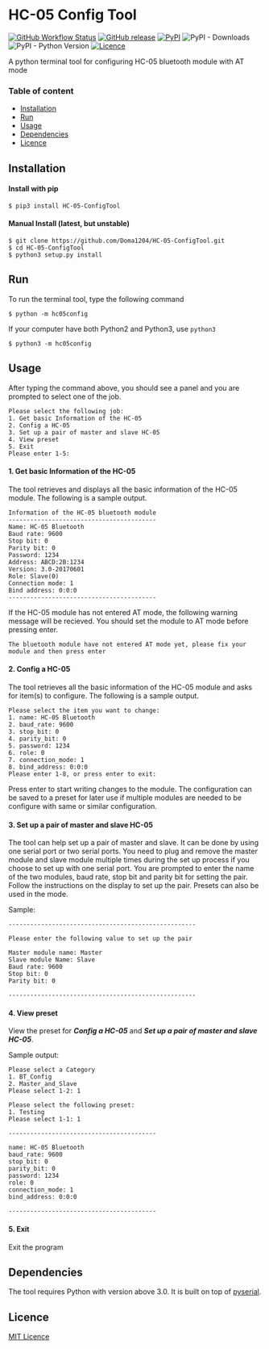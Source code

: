 # HC-05 Config Tool
[![GitHub Workflow Status](https://img.shields.io/github/workflow/status/Doma1204/HC-05-ConfigTool/Upload_Python_Package)](https://github.com/Doma1204/HC-05-ConfigTool/actions)
[![GitHub release](https://img.shields.io/github/v/release/Doma1204/HC-05-ConfigTool)](https://github.com/Doma1204/HC-05-ConfigTool/releases)
[![PyPI](https://img.shields.io/pypi/v/HC-05-ConfigTool?color=brightgreen)](https://pypi.org/project/HC-05-ConfigTool)
![PyPI - Downloads](https://img.shields.io/pypi/dm/HC-05-ConfigTool)
![PyPI - Python Version](https://img.shields.io/pypi/pyversions/HC-05-ConfigTool)
[![Licence](https://img.shields.io/github/license/Doma1204/HC-05-ConfigTool)](/LICENSE)

A python terminal tool for configuring HC-05 bluetooth module with AT mode

### Table of content
- [Installation](#Installation)
- [Run](#Run)
- [Usage](#Usage)
- [Dependencies](#Dependencies)
- [Licence](#Licence)

## Installation
#### Install with pip
```
$ pip3 install HC-05-ConfigTool
```
#### Manual Install (latest, but unstable)
```
$ git clone https://github.com/Doma1204/HC-05-ConfigTool.git
$ cd HC-05-ConfigTool
$ python3 setup.py install
```

## Run
To run the terminal tool, type the following command
```
$ python -m hc05config
```
If your computer have both Python2 and Python3, use `python3`
```
$ python3 -m hc05config
```

## Usage
After typing the command above, you should see a panel and you are prompted to select one of the job.
```
Please select the following job:
1. Get basic Information of the HC-05
2. Config a HC-05
3. Set up a pair of master and slave HC-05
4. View preset
5. Exit
Please enter 1-5:
```

#### 1. Get basic Information of the HC-05
The tool retrieves and displays all the basic information of the HC-05 module. The following is a sample output.

```
Information of the HC-05 bluetooth module
-----------------------------------------
Name: HC-05 Bluetooth
Baud rate: 9600
Stop bit: 0
Parity bit: 0
Password: 1234
Address: ABCD:2B:1234
Version: 3.0-20170601
Role: Slave(0)
Connection mode: 1
Bind address: 0:0:0
-----------------------------------------
```

If the HC-05 module has not entered AT mode, the following warning message will be recieved. You should set the module to AT mode before pressing enter.

```
The bluetooth module have not entered AT mode yet, please fix your module and then press enter
```

#### 2. Config a HC-05
The tool retrieves all the basic information of the HC-05 module and asks for item(s) to configure. The following is a sample output.

```
Please select the item you want to change:
1. name: HC-05 Bluetooth
2. baud_rate: 9600
3. stop_bit: 0
4. parity_bit: 0
5. password: 1234
6. role: 0
7. connection_mode: 1
8. bind_address: 0:0:0
Please enter 1-8, or press enter to exit:
```

Press enter to start writing changes to the module. The configuration can be saved to a preset for later use if multiple modules are needed to be configure with same or similar configuration.

#### 3. Set up a pair of master and slave HC-05
The tool can help set up a pair of master and slave. It can be done by using one serial port or two serial ports. You need to plug and remove the master module and slave module multiple times during the set up process if you choose to set up with one serial port. You are prompted to enter the name of the two modules, baud rate, stop bit and parity bit for setting the pair. Follow the instructions on the display to set up the pair. Presets can also be used in the mode.

Sample:
```
----------------------------------------------------

Please enter the following value to set up the pair

Master module name: Master
Slave module Name: Slave
Baud rate: 9600
Stop bit: 0
Parity bit: 0

----------------------------------------------------
```

#### 4. View preset
View the preset for ***Config a HC-05*** and ***Set up a pair of master and slave HC-05***.

Sample output:
```
Please select a Category
1. BT_Config
2. Master_and_Slave
Please select 1-2: 1

Please select the following preset:
1. Testing
Please select 1-1: 1

-----------------------------------------

name: HC-05 Bluetooth
baud_rate: 9600
stop_bit: 0
parity_bit: 0
password: 1234
role: 0
connection_mode: 1
bind_address: 0:0:0

-----------------------------------------
```

#### 5. Exit
Exit the program

## Dependencies
The tool requires Python with version above 3.0. It is built on top of [pyserial](https://pypi.org/project/pyserial/).

## Licence
[MIT Licence](/LICENSE)
